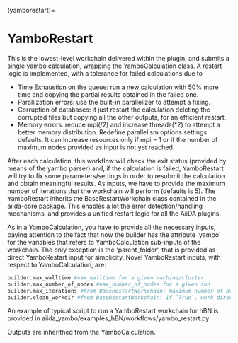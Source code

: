 (yamborestart)=

# YamboRestart

This is the lowest-level workchain delivered within the plugin, and submits a single yambo calculation, wrapping the YamboCalculation class.
A restart logic is implemented, with a tolerance for failed calculations due to

- Time Exhaustion on the queue: run a new calculation with 50% more time and copying the partial results obtained in the failed one.
- Parallization errors: use the built-in parallelizer to attempt a fixing.
- Corruption of databases: it just restart the calculation deleting the corrupted files but copying all the other outputs, for an efficient restart.
- Memory errors: reduce mpi(/2) and increase threads(*2) to attempt a better memory distribution. Redefine parallelism options settings defaults. It can increase resources only if mpi = 1 or if the number of maximum nodes provided 
  as input is not yet reached.

After each calculation, this workflow will check the exit status (provided by means of the yambo parser) and, if the calculation is failed,
YamboRestart will try to fix some parameters/settings in order to resubmit the calculation and obtain meaningful results. As inputs, we have to provide
the maximum number of iterations that the workchain will perform (defaults is 5).
The YamboRestart inherits the BaseRestartWorkchain class contained in the aiida-core package. 
This enables a lot the error detection/handling 
mechanisms, and provides a unified restart logic for all the AiiDA plugins.

As in a YamboCalculation, you have to provide all the necessary inputs, paying attention to the 
fact that now the builder has the attribute 'yambo' for the variables that refers to YamboCalculation sub-inputs of the workchain.
The only exception is the 'parent_folder', that is provided as direct YamboRestart input for simplicity.
Novel YamboRestart inputs, with respect to YamboCalculation, are:

```python
builder.max_walltime #max_walltime for a given machine/cluster
builder.max_number_of_nodes #max_number_of_nodes for a given run
builder.max_iterations #from BaseRestartWorkchain: maximum number of attempt to succesfully done the calculation.
builder.clean_workdir #from BaseRestartWorkchain: If `True`, work directories of all called calculation jobs will be cleaned at the end of execution.
```

An example of typical script to run a YamboRestart workchain for hBN is provided in aiida_yambo/examples_hBN/workflows/yambo_restart.py:

Outputs are inherithed from the YamboCalculation.